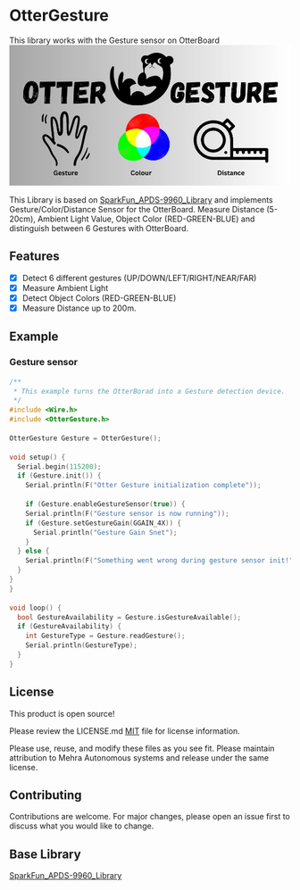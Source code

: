 # OtterGesture
This library works with the Gesture sensor on OtterBoard 
![](https://github.com/Vishal01Mehra/OtterGesture/blob/main/Resources/OTTER.jpg)

This Library is based on [SparkFun_APDS-9960_Library](https://github.com/sparkfun/SparkFun_APDS-9960_Sensor_Arduino_Library) and implements Gesture/Color/Distance Sensor for the OtterBoard. Measure Distance (5-20cm), Ambient Light Value, Object Color (RED-GREEN-BLUE) and distinguish between 6 Gestures with OtterBoard.

## Features

 - [x] Detect 6 different gestures (UP/DOWN/LEFT/RIGHT/NEAR/FAR)
 - [x] Measure Ambient Light 
 - [x] Detect Object Colors (RED-GREEN-BLUE)
 - [x] Measure Distance up to 200m.

## Example
### Gesture sensor
``` C++
/**
 * This example turns the OtterBorad into a Gesture detection device.
 */
#include <Wire.h>
#include <OtterGesture.h>

OtterGesture Gesture = OtterGesture();

void setup() {
  Serial.begin(115200);
  if (Gesture.init()) {
    Serial.println(F("Otter Gesture initialization complete"));

    if (Gesture.enableGestureSensor(true)) {
    Serial.println(F("Gesture sensor is now running"));
    if (Gesture.setGestureGain(GGAIN_4X)) {
      Serial.println("Gesture Gain Snet");
    }
  } else {
    Serial.println(F("Something went wrong during gesture sensor init!"));
  }
}
}

void loop() {
  bool GestureAvailability = Gesture.isGestureAvailable();
  if (GestureAvailability) {
    int GestureType = Gesture.readGesture();
    Serial.println(GestureType);
  }
}
```
## License
This product is open source!

Please review the LICENSE.md [MIT](https://choosealicense.com/licenses/mit/) file for license information.

Please use, reuse, and modify these files as you see fit. Please maintain attribution to Mehra Autonomous systems and release under the same license.

## Contributing
Contributions are welcome. For major changes, please open an issue first to discuss what you would like to change.

## Base Library 
[SparkFun_APDS-9960_Library](https://github.com/Vishal01Mehra/OtterGesture/blob/main/Resources/OTTER.jpg)

